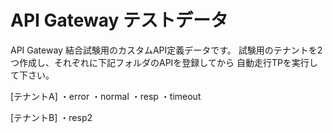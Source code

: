 API Gateway テストデータ
==================================

API Gateway 結合試験用のカスタムAPI定義データです。
試験用のテナントを2つ作成し、それぞれに下記フォルダのAPIを登録してから
自動走行TPを実行して下さい。

[テナントA]
・error
・normal
・resp
・timeout

[テナントB]
・resp2


